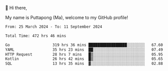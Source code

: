 👋 Hi there,

My name is Puttapong (Ma), welcome to my GitHub profile!

<!--START_SECTION:waka-->

```txt
From: 25 March 2024 - To: 11 September 2024

Total Time: 472 hrs 46 mins

Go                   319 hrs 36 mins █████████████████░░░░░░░░   67.60 %
YAML                 35 hrs 23 mins  ██░░░░░░░░░░░░░░░░░░░░░░░   07.49 %
HTTP Request         28 hrs 7 mins   █▒░░░░░░░░░░░░░░░░░░░░░░░   05.95 %
Kotlin               26 hrs 42 mins  █▒░░░░░░░░░░░░░░░░░░░░░░░   05.65 %
SQL                  13 hrs 35 mins  ▓░░░░░░░░░░░░░░░░░░░░░░░░   02.88 %
```

<!--END_SECTION:waka-->
